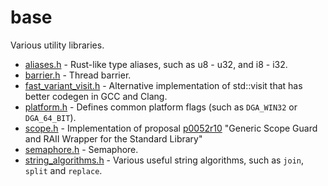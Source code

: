 # base

Various utility libraries.

* [aliases.h]() - Rust-like type aliases, such as u8 - u32, and i8 - i32.
* [barrier.h]() - Thread barrier.
* [fast_variant_visit.h]() - Alternative implementation of std::visit that has better codegen in GCC and Clang.
* [platform.h]() - Defines common platform flags (such as `DGA_WIN32` or `DGA_64_BIT`).
* [scope.h]() - Implementation of proposal [p0052r10](http://www.open-std.org/jtc1/sc22/wg21/docs/papers/2019/p0052r10.pdf) "Generic Scope Guard and RAII Wrapper for the Standard Library"
* [semaphore.h]() - Semaphore.
* [string_algorithms.h]() - Various useful string algorithms, such as `join`, `split` and `replace`.